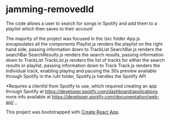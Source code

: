 # jamming-removedId

 The code allows a user to search for songs in Spotify and add them to a playlist which then saves to their account

 The majority of the project was focused in the /src folder
    App.js encapsulates all the components
    Playlist.js renders the playlist on the right hand side, passing information down to TrackList
    SearchBar.js renders the searchBar
    SearchResults.js renders the search results, passing information down to TrackList
    TrackList.js renders the list of tracks for either the search results or playlist, passing information down to Track
    Track.js renders the individual track, enabling playing and pausing the 30s preview available through Spotify
    in the /util folder, Spotify.js handles the Spotify API
    
 *Requires a clientId from Spotify to use, 
    which required creating an app through Spotify at https://developer.spotify.com/dashboard/applications
    more info available at https://developer.spotify.com/documentation/web-api/  _
    

This project was bootstrapped with [Create React App](https://github.com/facebook/create-react-app).

